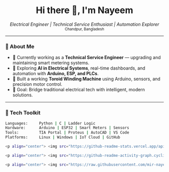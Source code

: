 <h1 align="center">Hi there 👋, I'm Nayeem</h1>

<p align="center">
  <em>Electrical Engineer | Technical Service Enthusiast | Automation Explorer</em><br>
  <sub>Chandpur, Bangladesh</sub>
</p>

---

### 🧠 About Me

- 🔧 Currently working as a **Technical Service Engineer** — upgrading and maintaining smart metering systems.
- 🌱 Exploring **AI in Electrical Systems**, real-time dashboards, and automation with **Arduino, ESP, and PLCs**.
- 🧰 Built a working **Toroid Winding Machine** using Arduino, sensors, and precision motor control.
- 🎯 Goal: Bridge traditional electrical tech with intelligent, modern solutions.

---

### 🚀 Tech Toolkit

```bash
Languages:     Python | C | Ladder Logic
Hardware:      Arduino | ESP32 | Smart Meters | Sensors
Tools:         TIA Portal | Proteus | AutoCAD | VS Code
Platforms:     Linux | Windows | IoT Cloud | GitHub

<p align="center"> <img src="https://github-readme-stats.vercel.app/api?username=mir-nayeem&show_icons=true&theme=calm" alt="GitHub Stats" /> <img src="https://github-readme-stats.vercel.app/api/top-langs/?username=mir-nayeem&layout=compact&theme=calm" alt="Top Languages" /> </p>

<p align="center"> <img src="https://github-readme-activity-graph.cyclic.app/graph?username=mir-nayeem&theme=calm" alt="Activity Graph" /> </p>

<p align="center"> <img src="https://raw.githubusercontent.com/mir-nayeem/mir-nayeem/main/github-metrics.svg" alt="Metrics Graph"> </p>




